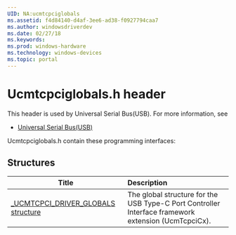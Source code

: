 ```yaml
---
UID: NA:ucmtcpciglobals
ms.assetid: f4d84140-d4af-3ee6-ad38-f0927794caa7
ms.author: windowsdriverdev
ms.date: 02/27/18
ms.keywords: 
ms.prod: windows-hardware
ms.technology: windows-devices
ms.topic: portal
---
```


# Ucmtcpciglobals.h header



This header is used by Universal Serial Bus(USB). For more information, see
- [Universal Serial Bus(USB)](../_usbref/index.md)

Ucmtcpciglobals.h contain these programming interfaces:


## Structures

| Title   | Description   |
| ---- |:---- |
| [_UCMTCPCI_DRIVER_GLOBALS structure](ns-ucmtcpciglobals-_ucmtcpci_driver_globals.md) | The global structure for the USB Type-C Port Controller Interface framework extension (UcmTcpciCx). |
